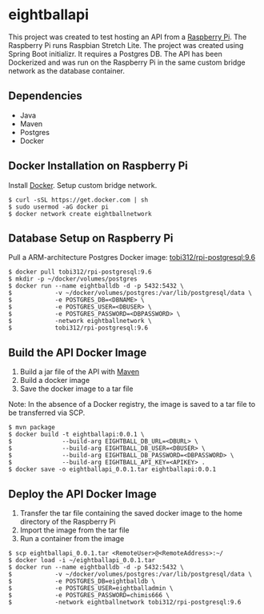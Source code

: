 # eightballapi
This project was created to test hosting an API from a [Raspberry Pi](https://www.raspberrypi.org/). The Raspberry Pi runs Raspbian Stretch Lite. The project was created using Spring Boot initializr. It requires a Postgres DB. The API has been Dockerized and was run on the Raspberry Pi in the same custom bridge network as the database container.
## Dependencies
* Java
* Maven
* Postgres
* Docker
## Docker Installation on Raspberry Pi
Install [Docker](https://www.docker.com/).
Setup custom bridge network.
```
$ curl -sSL https://get.docker.com | sh
$ sudo usermod -aG docker pi
$ docker network create eightballnetwork
```
## Database Setup on Raspberry Pi
Pull a ARM-architecture Postgres Docker image: 
[tobi312/rpi-postgresql:9.6](https://hub.docker.com/r/tobi312/rpi-postgresql/)
```
$ docker pull tobi312/rpi-postgresql:9.6
$ mkdir -p ~/docker/volumes/postgres
$ docker run --name eightballdb -d -p 5432:5432 \
$            -v ~/docker/volumes/postgres:/var/lib/postgresql/data \
$            -e POSTGRES_DB=<DBNAME> \
$            -e POSTGRES_USER=<DBUSER> \
$            -e POSTGRES_PASSWORD=<DBPASSWORD> \
$            -network eightballnetwork \
$            tobi312/rpi-postgresql:9.6
```
## Build the API Docker Image
1. Build a jar file of the API with [Maven](https://maven.apache.org/)
2. Build a docker image
3. Save the docker image to a tar file

Note: In the absence of a Docker registry, the image is saved to a tar file to be transferred via SCP.
```
$ mvn package
$ docker build -t eightballapi:0.0.1 \
$              --build-arg EIGHTBALL_DB_URL=<DBURL> \
$              --build-arg EIGHTBALL_DB_USER=<DBUSER> \
$              --build-arg EIGHTBALL_DB_PASSWORD=<DBPASSWORD> \
$              --build-arg EIGHTBALL_API_KEY=<APIKEY> .
$ docker save -o eightballapi_0.0.1.tar eightballapi:0.0.1
```
## Deploy the API Docker Image
1. Transfer the tar file containing the saved docker image to the home directory of the Raspberry Pi
2. Import the image from the tar file
3. Run a container from the image
```
$ scp eightballapi_0.0.1.tar <RemoteUser>@<RemoteAddress>:~/
$ docker load -i ~/eightballapi_0.0.1.tar
$ docker run --name eightballdb -d -p 5432:5432 \
$            -v ~/docker/volumes/postgres:/var/lib/postgresql/data \
$            -e POSTGRES_DB=eightballdb \
$            -e POSTGRES_USER=eightballadmin \
$            -e POSTGRES_PASSWORD=chimis666 \
$            -network eightballnetwork tobi312/rpi-postgresql:9.6
```
